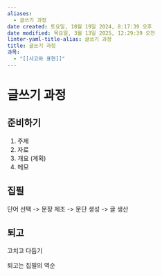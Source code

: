 ```yaml
---
aliases:
  - 글쓰기 과정
date created: 토요일, 10월 19일 2024, 8:17:39 오후
date modified: 목요일, 3월 13일 2025, 12:29:39 오전
linter-yaml-title-alias: 글쓰기 과정
title: 글쓰기 과정
과목:
  - "[[사고와 표현]]"
---
```


# 글쓰기 과정

## 준비하기

1. 주제
2. 자료
3. 개요 (계획)
4. 메모

## 집필

단어 선택 -> 문장 제조 -> 문단 생성 -> 글 생산

## 퇴고

고치고 다듬기

퇴고는 집필의 역순
